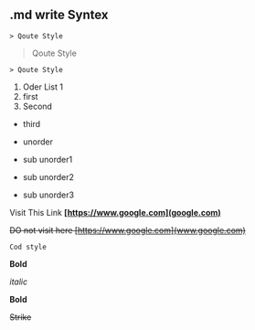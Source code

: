 ## .md write Syntex 

`> Qoute Style`
> Qoute Style

`> Qoute Style`  
1. Oder List 1
 1. first
 2. Second
   * third

* unorder
 * sub unorder1
  * sub unorder2
  * sub unorder3



Visit This Link **[https://www.google.com](google.com)**

~~DO not visit here [https://www.google.com](www.google.com)~~

` Cod style `

__Bold__

*italic*

**Bold**

~~Strike~~
